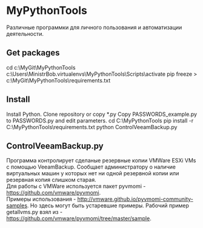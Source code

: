 # MyPythonTools
Различные программки для личного пользования и автоматизации деятельности.

## Get packages
cd c:\MyGit\MyPythonTools
c:\Users\MinistrBob\.virtualenvs\MyPythonTools\Scripts\activate
pip freeze > c:\MyGit\MyPythonTools\requirements.txt

## Install
Install Python.
Clone repository or copy *.py
Copy PASSWORDS_example.py to PASSWORDS.py and edit parameters.
cd C:\MyPythonTools
pip install -r C:\MyPythonTools\requirements.txt
python ControlVeeamBackup.py

## ControlVeeamBackup.py
Программа контролирует сделаные резервные копии VMWare ESXi VMs c помощью VeeamBackup. Сообщает администратору о наличие виртуальных машин у которых нет ни одной резервной копии или резервная копия слишком старая.  
Для работы с VMWare используется пакет pyvmomi - https://github.com/vmware/pyvmomi.  
Примеры использования - http://vmware.github.io/pyvmomi-community-samples. Но здесь могут быть устаревшие примеры.
Рабочий пример getallvms.py взял из - https://github.com/vmware/pyvmomi/tree/master/sample.  

  

  
